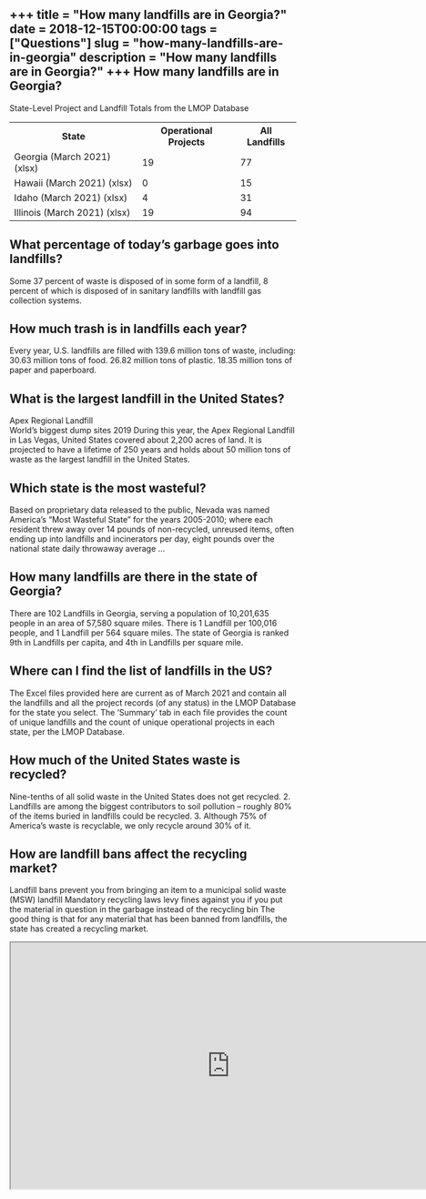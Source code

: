 +++
title = "How many landfills are in Georgia?"
date = 2018-12-15T00:00:00
tags = ["Questions"]
slug = "how-many-landfills-are-in-georgia"
description = "How many landfills are in Georgia?"
+++
How many landfills are in Georgia?
----------------------------------

State-Level Project and Landfill Totals from the LMOP Database

<table><tr><th>State</th><th>Operational Projects</th><th>All Landfills</th></tr><tr><td>Georgia (March 2021) (xlsx)</td><td>19</td><td>77</td></tr><tr><td>Hawaii (March 2021) (xlsx)</td><td>0</td><td>15</td></tr><tr><td>Idaho (March 2021) (xlsx)</td><td>4</td><td>31</td></tr><tr><td>Illinois (March 2021) (xlsx)</td><td>19</td><td>94</td></tr></table>

What percentage of today’s garbage goes into landfills?
-------------------------------------------------------

Some 37 percent of waste is disposed of in some form of a landfill, 8 percent of which is disposed of in sanitary landfills with landfill gas collection systems.

How much trash is in landfills each year?
-----------------------------------------

Every year, U.S. landfills are filled with 139.6 million tons of waste, including: 30.63 million tons of food. 26.82 million tons of plastic. 18.35 million tons of paper and paperboard.

What is the largest landfill in the United States?
--------------------------------------------------

Apex Regional Landfill  
World’s biggest dump sites 2019 During this year, the Apex Regional Landfill in Las Vegas, United States covered about 2,200 acres of land. It is projected to have a lifetime of 250 years and holds about 50 million tons of waste as the largest landfill in the United States.

Which state is the most wasteful?
---------------------------------

Based on proprietary data released to the public, Nevada was named America’s “Most Wasteful State” for the years 2005-2010; where each resident threw away over 14 pounds of non-recycled, unreused items, often ending up into landfills and incinerators per day, eight pounds over the national state daily throwaway average …

How many landfills are there in the state of Georgia?
-----------------------------------------------------

There are 102 Landfills in Georgia, serving a population of 10,201,635 people in an area of 57,580 square miles. There is 1 Landfill per 100,016 people, and 1 Landfill per 564 square miles. The state of Georgia is ranked 9th in Landfills per capita, and 4th in Landfills per square mile.

Where can I find the list of landfills in the US?
-------------------------------------------------

The Excel files provided here are current as of March 2021 and contain all the landfills and all the project records (of any status) in the LMOP Database for the state you select. The ‘Summary’ tab in each file provides the count of unique landfills and the count of unique operational projects in each state, per the LMOP Database.

How much of the United States waste is recycled?
------------------------------------------------

Nine-tenths of all solid waste in the United States does not get recycled. 2. Landfills are among the biggest contributors to soil pollution – roughly 80% of the items buried in landfills could be recycled. 3. Although 75% of America’s waste is recyclable, we only recycle around 30% of it.

How are landfill bans affect the recycling market?
--------------------------------------------------

Landfill bans prevent you from bringing an item to a municipal solid waste (MSW) landfill Mandatory recycling laws levy fines against you if you put the material in question in the garbage instead of the recycling bin The good thing is that for any material that has been banned from landfills, the state has created a recycling market.

<iframe allow="accelerometer; autoplay; clipboard-write; encrypted-media; gyroscope; picture-in-picture" allowfullscreen="" class="__youtube_prefs__  epyt-is-override  no-lazyload" data-no-lazy="1" data-origheight="433" data-origwidth="770" data-skipgform_ajax_framebjll="" height="433" id="_ytid_89706" loading="lazy" src="https://www.youtube.com/embed/RmLhY7f8WxQ?enablejsapi=1&autoplay=0&cc_load_policy=0&cc_lang_pref=&iv_load_policy=1&loop=0&modestbranding=0&rel=1&fs=1&playsinline=0&autohide=2&theme=dark&color=red&controls=1&" title="YouTube player" width="770"></iframe>